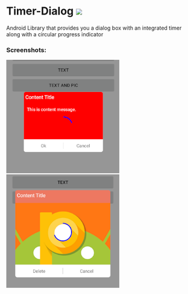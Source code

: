 # Timer-Dialog  [![](https://jitpack.io/v/pranavj7Z/Timer-Dialog.svg)](https://jitpack.io/#pranavj7Z/Timer-Dialog)
Android Library that provides you a dialog box with an integrated timer along with a circular progress indicator

### Screenshots:

![](https://github.com/pranavj7Z/Timer-Dialog/blob/master/p.png?raw=true )
![](https://github.com/pranavj7Z/Timer-Dialog/blob/master/j.png?raw=true )
